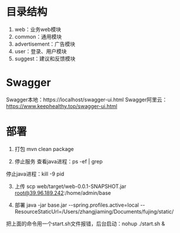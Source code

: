 # 目录结构
1. web：业务web模块
2. common：通用模块
3. advertisement：广告模块
4. user：登录、用户模块
5. suggest：建议和反馈模块

# Swagger
Swagger本地：https://localhost/swagger-ui.html
Swagger阿里云：https://www.keephealthy.top/swagger-ui.html

# 部署

1. 打包
mvn clean package

2. 停止服务
查看java进程：ps -ef | grep

停止java进程：kill -9 pid

3. 上传
scp web/target/web-0.0.1-SNAPSHOT.jar root@39.96.189.242:/home/admin/base

4. 部署
java -jar base.jar --spring.profiles.active=local --ResourceStaticUrl=/Users/zhangjiaming/Documents/fujing/static/

把上面的命令用一个start.sh文件报错，后台启动：nohup ./start.sh &